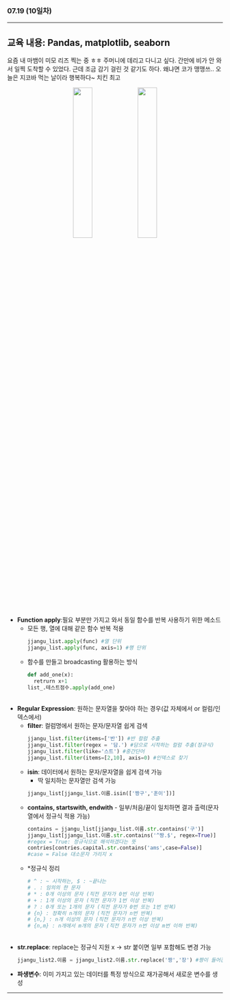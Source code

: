 ###  07.19 (10일차)
---
교육 내용: Pandas, matplotlib, seaborn
---
요즘 내 마뱀이 미모 리즈 찍는 중 ㅎㅎ 주머니에 데리고 다니고 싶다. 간만에 비가 안 와서 일찍 도착할 수 있었다. 근데 조금 감기 걸린 것 같기도 하다. 왜냐면 코가 맹맹쓰.. 오늘은 지코바 먹는 날이라 행복하다~ 치킨 최고 
<p align="center">
<img src="https://github.com/user-attachments/assets/8a337efd-c3d6-434a-95cc-58111092f681" width="30%" /><img src="https://github.com/user-attachments/assets/877b4f2b-4617-4c20-844a-c9d49bc56117" width="30%" />
 </p>

<br><br>
- **Function apply**:필요 부분만 가지고 와서 동일 함수를 반복 사용하기 위한 메소드
  - 모든 행, 열에 대해 같은 함수 반복 적용
    ```python
    jjangu_list.apply(func) #열 단위
    jjangu_list.apply(func, axis=1) #행 단위
    ```
  - 함수를 만들고 broadcasting 활용하는 방식
    ```python
    def add_one(x):
      retrurn x+1
    list_.테스트점수.apply(add_one)
    ```
    <br>
- **Regular Expression**: 원하는 문자열을 찿아야 하는 경우(값 자체에서 or 컬럼/인덱스에서)
  - **filter**: 컬럼명에서 원하는 문자/문자열 쉽게 검색
    ```python
    jjangu_list.filter(items=['반']) #반 컬럼 추출
    jjangu_list.filter(regex = '담.') #담으로 시작하는 컬럼 추출(정규식)
    jjangu_list.filter(like='스트') #중간단어
    jjangu_list.filter(items=[2,10], axis=0) #인덱스로 찾기
    ```
  - **isin**: 데이터에서 원하는 문자/문자열을 쉽게 검색 가능
    - 딱 일치하는 문자열만 검색 가능 
    ```python
    jjangu_list[jjangu_list.이름.isin(['짱구','훈이'])]
    ```
  - **contains, startswith, endwith** - 일부/처음/끝이 일치하면 결과 출력(문자열에서 정규식 적용 가능)
    ```python
    contains = jjangu_list[jjangu_list.이름.str.contains('구')]
    jjangu_list[jjangu_list.이름.str.contains('^짱.$', regex=True)]
    #regex = True: 정규식으로 해석하겠다는 뜻
    contries[contries.capital.str.contains('ams',case=False)]
    #case = False 대소문자 가리지 x
    ```
  - *정규식 정리
    ```python
    # ^ : ~ 시작하는, $ : ~끝나는
    # . : 임의의 한 문자
    # * : 0개 이상의 문자 (직전 문자가 0번 이상 반복)
    # + : 1개 이상의 문자 (직전 문자가 1번 이상 반복)
    # ? : 0개 또는 1개의 문자 (직전 문자가 0번 또는 1번 반복)
    # {n} : 정확히 n개의 문자 (직전 문자가 n번 반복)
    # {n,} : n개 이상의 문자 (직전 문자가 n번 이상 반복)
    # {n,m} : n개에서 m개의 문자 (직전 문자가 n번 이상 m번 이하 반복)
    ```
    <br>
- **str.replace**: replace는 정규식 지원 x -> str 붙이면 일부 포함해도 변경 가능
  ```python
  jjangu_list2.이름 = jjangu_list2.이름.str.replace('짱','장') #짱이 들어간 모든 글자 변경
  ```
- **파생변수**: 이미 가지고 있는 데이터를 특정 방식으로 재가공해서 새로운 변수를 생성


***
<br> 
